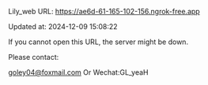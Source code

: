 Lily_web URL: https://ae6d-61-165-102-156.ngrok-free.app

Updated at: 2024-12-09 15:08:22

If you cannot open this URL, the server might be down.

Please contact: 

goley04@foxmail.com Or Wechat:GL_yeaH